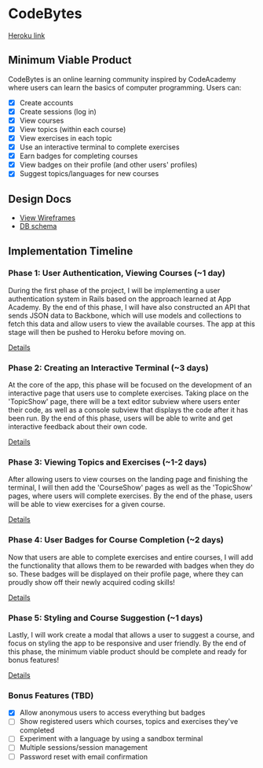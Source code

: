 # CodeBytes

[Heroku link][heroku]

[heroku]: http://codebytes.herokuapp.com

## Minimum Viable Product
CodeBytes is an online learning community inspired by CodeAcademy where users can learn the basics of computer programming. Users can:

<!-- This is a Markdown checklist. Use it to keep track of your progress! -->

- [x] Create accounts
- [x] Create sessions (log in)
- [x] View courses
- [x] View topics (within each course)
- [x] View exercises in each topic
- [x] Use an interactive terminal to complete exercises
- [x] Earn badges for completing courses
- [x] View badges on their profile (and other users' profiles)
- [x] Suggest topics/languages for new courses

## Design Docs
* [View Wireframes][views]
* [DB schema][schema]

[views]: ./docs/views.md
[schema]: ./docs/schema.md

## Implementation Timeline

### Phase 1: User Authentication, Viewing Courses (~1 day)
During the first phase of the project, I will be implementing a user
authentication system in Rails based on the approach learned at App Academy. By
the end of this phase, I will have also constructed an API that sends JSON data
to Backbone, which will use models and collections to fetch this data and allow
users to view the available courses. The app at this stage will then be pushed
to Heroku before moving on.

[Details][phase-one]

### Phase 2: Creating an Interactive Terminal (~3 days)
At the core of the app, this phase will be focused on the development of an
interactive page that users use to complete exercises. Taking place on the
'TopicShow' page, there will be a text editor subview where users enter their
code, as well as a console subview that displays the code after it has been run.
By the end of this phase, users will be able to write and get interactive
feedback about their own code.

[Details][phase-two]

### Phase 3: Viewing Topics and Exercises (~1-2 days)
After allowing users to view courses on the landing page and finishing the
terminal, I will then add the 'CourseShow' pages as well as the 'TopicShow'
pages, where users will complete exercises. By the end of the phase, users will
be able to view exercises for a given course.

[Details][phase-three]

### Phase 4: User Badges for Course Completion (~2 days)
Now that users are able to complete exercises and entire courses, I will add the
functionality that allows them to be rewarded with badges when they do so. These
badges will be displayed on their profile page, where they can proudly show off
their newly acquired coding skills!

[Details][phase-four]

### Phase 5: Styling and Course Suggestion (~1 days)
Lastly, I will work create a modal that allows a user to suggest a course, and
focus on styling the app to be responsive and user friendly. By the end of this
phase, the minimum viable product should be complete and ready for bonus features!

[Details][phase-five]

### Bonus Features (TBD)
- [x] Allow anonymous users to access everything but badges
- [ ] Show registered users which courses, topics and exercises they've completed
- [ ] Experiment with a language by using a sandbox terminal
- [ ] Multiple sessions/session management
- [ ] Password reset with email confirmation

[phase-one]: ./docs/phases/phase1.md
[phase-two]: ./docs/phases/phase2.md
[phase-three]: ./docs/phases/phase3.md
[phase-four]: ./docs/phases/phase4.md
[phase-five]: ./docs/phases/phase5.md
